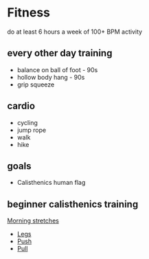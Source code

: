 # Fitness

do at least 6 hours a week of 100+ BPM activity

## every other day training

- balance on ball of foot - 90s
- hollow body hang - 90s
- grip squeeze

## cardio

- cycling
- jump rope
- walk
- hike

## goals

- Calisthenics human flag

## beginner calisthenics training

[Morning stretches](./stretches/morning_stretches.md)

- [Legs](./beginner%20calisthenics/Legs.md)
- [Push](./beginner%20calisthenics/Push.md)
- [Pull](./beginner%20calisthenics/Pull.md)
